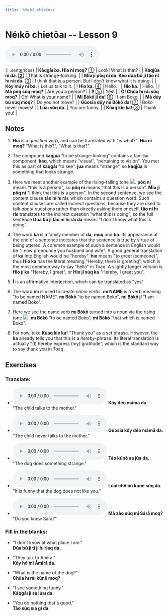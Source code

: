 ```yaml
---
title: 'Néıkō chỉetōaı'
---
```

# **Néıkō chỉetōaı** -- Lesson 9

<audio id="mainaudio" controls src="lesson.mp3"></audio>

{: .sentences}
| **Kảqgāı ba. Hỉa ní moq?** [①](#fn-1)     | Look! What is that? |
| **Kảqjūa ní da. [②](#fn-2)** | That is strange-looking. |
| **Mỉu jí pôq ní da. Keo dủa bũ jí tâo ní hı rảı da.** [③](#fn-3) | I think that is a person. But I don't know what it is doing. |
| **Kỏy múy ní ba.**  | Let us talk to it. |
| **Hỉo ka.** [④](#fn-4) | Hello. |
| **Hỉo ka.** | Hello. |
| **Mả pỏq súq moq?**  | Are you a person? |
| **Ỉ!** [⑤](#fn-5) | Yes! |
| **Ỏ! Chủa hı rảı súq moq?**  | Oh! What is your name? |
| **Mỉ Bỏkō jí da!** [⑥](#fn-6) | I am Boko! |
| **Mả dủy bũ súq moq?** | Do you not move? |
| **Gủosīa dûy mí Bỏkō da!** [⑦](#fn-7) | Boko never moves! |
| **Lủaı súq da.** | You are funny. |
| **Kủaq kỉe ka!** [⑧](#fn-8) | Thank you! |

## Notes

1. <a name="fn-1" /> **Hỉa** is a *question verb*, and can be translated with "is what?". **Hỉa ní moq?** "What is this?", "What is that?".

2. <a name="fn-2" /> The compound **kaqjūa** "to be strange-looking" contains a familiar component, **kaq**, which means "visual", "pertaining to vision". You met this as part of **kaqgāı** "to see". **jua** means "strange", so **kaqjūa** is something that looks strange.

3. <a name="fn-3" /> Here we meet another example of the rising-falling tone ![](../tones/t5.png). **pỏq ní** means "this is a person", so **pôq ní** means "that this is a person". **Mỉu jí pôq ní** "I think that this is a person". In the second sentence, we see the content clause **tâo ní hı rảı**, which contains a question word. Such content clauses are called indirect questions, because they are used to talk *about* questions rather than directly asking them oneself. **tâo ní hı rảı** translates to the indirect question "what this is doing", so the full sentence **Dủa bũ jí tâo ní hı rảı da** means "I don't know what this is doing".

4. <a name="fn-4" /> The word **ka** is a family member of **da**, **moq** and **ba**. Its appearance at the end of a sentence indicates that the sentence is true by virtue of being uttered. A common example of such a sentence in English would be "I now pronounce you husband and wife". A good general translation of **ka** into English would be "hereby". **hıo** means "to greet (someone)", thus **Hỉo ka** has the literal meaning "Hereby, there is greeting", which is the most common way to say "hello" in Toaq. A slightly longer version is **Hỉo jí ka** "Hereby, I greet", or **Hỉo jí súq ka** "Hereby, I greet you".

5. <a name="fn-5" /> **Ỉ** is an affirmative interjection, which can be translated as "yes".

6. <a name="fn-6" /> The word **mı** is used to create *name verbs*. **mı NAME** is a verb meaning "to be named NAME". **mı Bỏkō** "to be named Boko", **mỉ Bỏkō jí** "I am named Boko".
 
7. <a name="fn-7" /> Here we see the name verb **mı Bỏkō** turned into a noun via the rising tone ![](../tones/t2.png). **mı Bỏkō** "to be named Boko", **mí Bỏkō** "that which is named Boko".

8. <a name="fn-8" /> For now, take **Kủaq kỉe ka!** "Thank you" as a set phrase. However, the **ka** already tells you that this is a *hereby*-phrase. Its literal translation is actually "(I) hereby express (my) gratitude", which is the standard way to say thank you in Toaq.

## Exercises

### Translate:

- <audio controls src="ex1.mp3"></audio>
  **Kỏy déo mámā da.**  
  <span class="spoiler">"The child talks to the mother."</span>
  
- <audio controls src="ex2.mp3"></audio>
  **Gủosia kôy déo mámā da.**  
  <span class="spoiler">"The child never talks to the mother."</span>
  
- <audio controls src="ex3.mp3"></audio>
  **Tảo kúnē sa jủa da.**  
  <span class="spoiler">"The dog does something strange."</span>
  
- <audio controls src="ex4.mp3"></audio>
  **Lủai chô bũ kúnē súq da.**  
  <span class="spoiler">"It is funny that the dog does not like you."</span>
  
- <audio controls src="ex5.mp3"></audio>
  **Mả zảo súq mí Sảrā moq?**  
  <span class="spoiler">"Do you know Sara?"</span>

### Fill in the blanks:

- "I don't know at what place I am."  
  **<span class="spoiler">Dủa</span> bũ jí <span class="spoiler">tî</span> jí <span class="spoiler">hı</span> rỉaq da.**
  
- "They talk to Amira."  
  **<span class="spoiler">Kỏy</span> hó <span class="spoiler">mí</span> Ảmīrā da.**
  
- "What is the name of the dog?"  
  **<span class="spoiler">Chủa</span> hı <span class="spoiler">rảı</span> kúnē <span class="spoiler">moq</span>?**
  
- "I see something funny."  
  **<span class="spoiler">Kảqgāı</span> jí sa <span class="spoiler">lủaı</span> da.**
  
- "You do nothing that's good."  
  **<span class="spoiler">Tảo</span> súq <span class="spoiler">sıa</span> gỉ da.**
